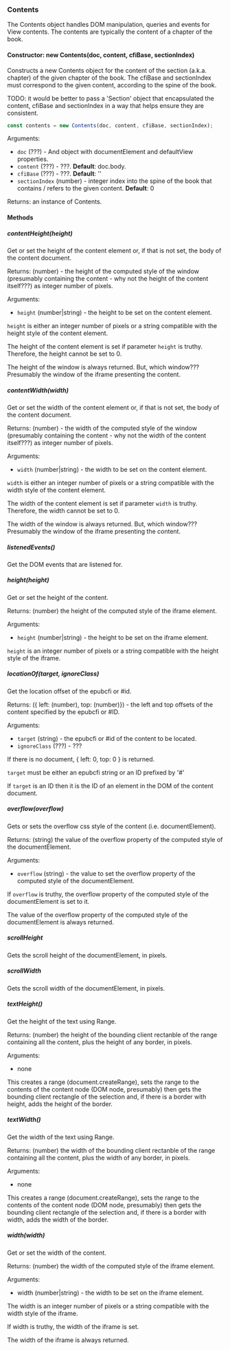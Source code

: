 <h3 id="contents">Contents</h3>

The Contents object handles DOM manipulation, queries and events for View
contents. The contents are typically the content of a chapter of the book.

<h4 id="contents.constructor">Constructor: new Contents(doc, content, cfiBase, sectionIndex)</h4>

Constructs a new Contents object for the content of the section (a.k.a.
chapter) of the given chapter of the book. The cfiBase and sectionIndex
must correspond to the given content, according to the spine of the book.

TODO: it would be better to pass a 'Section' object that encapsulated the
content, cfiBase and sectionIndex in a way that helps ensure they are
consistent.

```js
const contents = new Contents(doc, content, cfiBase, sectionIndex);
```
Arguments:
 
 * `doc` (???) - And object with documentElement and defaultView properties.
 * `content` (???) - ???. **Default**: doc.body.
 * `cfiBase` (???) - ???. **Default**: ''
 * `sectionIndex` (number) - integer index into the spine of the book that
   contains / refers to the given content. **Default**: 0

Returns: an instance of Contents.

<h4 id='contents.methods'>Methods</h4>

<h5>contentHeight(height)</h5>

Get or set the height of the content element or, if that is not set, the
body of the content document.

Returns: (number) - the height of the computed style of the window
(presumably containing the content - why not the height of the content
itself???) as integer number of pixels.

Arguments:

 * `height` (number\|string) - the height to be set on the content element.

`height` is either an integer number of pixels or a string compatible with
the height style of the content element.

The height of the content element is set if parameter `height` is truthy.
Therefore, the height cannot be set to 0.

The height of the window is always returned. But, which window??? Presumably
the window of the iframe presenting the content.


<h5>contentWidth(width)</h5>

Get or set the width of the content element or, if that is not set, the
body of the content document.

Returns: (number) - the width of the computed style of the window
(presumably containing the content - why not the width of the content
itself???) as integer number of pixels.

Arguments:

 * `width` (number\|string) - the width to be set on the content element.

`width` is either an integer number of pixels or a string compatible with
the width style of the content element.

The width of the content element is set if parameter `width` is truthy.
Therefore, the width cannot be set to 0.

The width of the window is always returned. But, which window??? Presumably
the window of the iframe presenting the content.

<h5 id="contents.listenedEvents">listenedEvents()</h5>

Get the DOM events that are listened for.

<h5>height(height)</h5>

Get or set the height of the content.

Returns: (number) the height of the computed style of the iframe element.

Arguments:

 * `height` (number\|string) - the height to be set on the iframe element.

`height` is an integer number of pixels or a string compatible with the
height style of the iframe.

<h5>locationOf(target, ignoreClass)</h5>

Get the location offset of the epubcfi or #id.

Returns: ({ left: (number), top: (number)}) - the left and top offsets of
the content specified by the epubcfi or #ID.

Arguments:

 * `target` (string) - the epubcfi or #id of the content to be located.
 * `ignoreClass` (???) - ???

If there is no document, { left: 0, top: 0 } is returned.

`target` must be either an epubcfi string or an ID prefixed by '#'

If `target` is an ID then it is the ID of an element in the DOM of the
content document.

<h5>overflow(overflow)</h5>

Gets or sets the overflow css style of the content (i.e. documentElement).

Returns: (string) the value of the overflow property of the computed style
of the documentElement.

Arguments:

 * `overflow` (string) - the value to set the overflow property of
   the computed style of the documentElement.

If `overflow` is truthy, the overflow property of the computed style of the
documentElement is set to it.

The value of the overflow property of the computed style of the
documentElement is always returned.

<h5>scrollHeight</h5>

Gets the scroll height of the documentElement, in pixels.

<h5>scrollWidth</h5>

Gets the scroll width of the documentElement, in pixels.

<h5>textHeight()</h5>

Get the height of the text using Range.

Returns: (number) the height of the bounding client rectanble of the range
containing all the content, plus the height of any border, in pixels.

Arguments:

 * none

This creates a range (document.createRange), sets the range to the contents
of the content node (DOM node, presumably) then gets the bounding client
rectangle of the selection and, if there is a border with height, adds the
height of the border.

<h5>textWidth()</h5>

Get the width of the text using Range.

Returns: (number) the width of the bounding client rectanble of the range
containing all the content, plus the width of any border, in pixels.

Arguments:

 * none

This creates a range (document.createRange), sets the range to the contents
of the content node (DOM node, presumably) then gets the bounding client
rectangle of the selection and, if there is a border with width, adds the
width of the border.

<h5>width(width)</h5>

Get or set the width of the content.

Returns: (number) the width of the computed style of the iframe element.

Arguments:

 * width (number\|string) - the width to be set on the iframe element.

The width is an integer number of pixels or a string compatible with the
width style of the iframe.

If width is truthy, the width of the iframe is set.

The width of the iframe is always returned.
